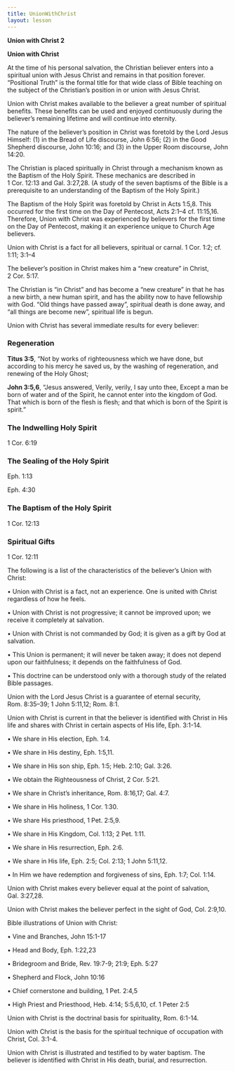 ```yaml
---
title: UnionWithChrist
layout: lesson
---
```



**Union with Christ 2**

**Union with Christ**

At the time of his personal salvation, the Christian believer enters
into a spiritual union with Jesus Christ and remains in that position
forever. “Positional Truth” is the formal title for that wide class of
Bible teaching on the subject of the Christian’s position in or union
with Jesus Christ.

Union with Christ makes available to the believer a great number of
spiritual benefits. These benefits can be used and enjoyed continuously
during the believer’s remaining lifetime and will continue into
eternity.

The nature of the believer’s position in Christ was foretold by the Lord
Jesus Himself: (1) in the Bread of Life discourse, John 6:56; (2) in the
Good Shepherd discourse, John 10:16; and (3) in the Upper Room
discourse, John 14:20.

The Christian is placed spiritually in Christ through a mechanism known
as the Baptism of the Holy Spirit. These mechanics are described in
1 Cor. 12:13 and Gal. 3:27,28. (A study of the seven baptisms of the
Bible is a prerequisite to an understanding of the Baptism of the Holy
Spirit.)

The Baptism of the Holy Spirit was foretold by Christ in Acts 1:5,8.
This occurred for the first time on the Day of Pentecost, Acts 2:1–4 cf.
11:15,16. Therefore, Union with Christ was experienced by believers for
the first time on the Day of Pentecost, making it an experience unique
to Church Age believers.

Union with Christ is a fact for all believers, spiritual or carnal. 1
Cor. 1:2; cf. 1:11; 3:1–4

The believer’s position in Christ makes him a “new creature” in Christ,
2 Cor. 5:17.

The Christian is “in Christ” and has become a “new creature” in that he
has a new birth, a new human spirit, and has the ability now to have
fellowship with God. “Old things have passed away”, spiritual death is
done away, and “all things are become new”, spiritual life is begun.

Union with Christ has several immediate results for every believer:

### Regeneration

**Titus 3:5**, “Not by works of righteousness which we have done, but
according to his mercy he saved us, by the washing of regeneration, and
renewing of the Holy Ghost;

**John 3:5,6**, “Jesus answered, Verily, verily, I say unto thee, Except
a man be born of water and of the Spirit, he cannot enter into the
kingdom of God. That which is born of the flesh is flesh; and that which
is born of the Spirit is spirit.”

### The Indwelling Holy Spirit

1 Cor. 6:19

### The Sealing of the Holy Spirit

Eph. 1:13

Eph. 4:30

### The Baptism of the Holy Spirit

1 Cor. 12:13

### Spiritual Gifts

1 Cor. 12:11

The following is a list of the characteristics of the believer’s Union
with Christ:

• Union with Christ is a fact, not an experience. One is united with
Christ regardless of how he feels.

• Union with Christ is not progressive; it cannot be improved upon; we
receive it completely at salvation.

• Union with Christ is not commanded by God; it is given as a gift by
God at salvation.

• This Union is permanent; it will never be taken away; it does not
depend upon our faithfulness; it depends on the faithfulness of God.

• This doctrine can be understood only with a thorough study of the
related Bible passages.

Union with the Lord Jesus Christ is a guarantee of eternal security,
Rom. 8:35–39; 1 John 5:11,12; Rom. 8:1.

Union with Christ is current in that the believer is identified with
Christ in His life and shares with Christ in certain aspects of His
life, Eph. 3:1-14.

• We share in His election, Eph. 1:4.

• We share in His destiny, Eph. 1:5,11.

• We share in His son ship, Eph. 1:5; Heb. 2:10; Gal. 3:26.

• We obtain the Righteousness of Christ, 2 Cor. 5:21.

• We share in Christ’s inheritance, Rom. 8:16,17; Gal. 4:7.

• We share in His holiness, 1 Cor. 1:30.

• We share His priesthood, 1 Pet. 2:5,9.

• We share in His Kingdom, Col. 1:13; 2 Pet. 1:11.

• We share in His resurrection, Eph. 2:6.

• We share in His life, Eph. 2:5; Col. 2:13; 1 John 5:11,12.

• In Him we have redemption and forgiveness of sins, Eph. 1:7; Col.
1:14.

Union with Christ makes every believer equal at the point of salvation,
Gal. 3:27,28.

Union with Christ makes the believer perfect in the sight of God, Col.
2:9,10.

Bible illustrations of Union with Christ:

• Vine and Branches, John 15:1-17

• Head and Body, Eph. 1:22,23

• Bridegroom and Bride, Rev. 19:7-9; 21:9; Eph. 5:27

• Shepherd and Flock, John 10:16

• Chief cornerstone and building, 1 Pet. 2:4,5

• High Priest and Priesthood, Heb. 4:14; 5:5,6,10, cf. 1 Peter 2:5

Union with Christ is the doctrinal basis for spirituality, Rom. 6:1-14.

Union with Christ is the basis for the spiritual technique of occupation
with Christ, Col. 3:1-4.

Union with Christ is illustrated and testified to by water baptism. The
believer is identified with Christ in His death, burial, and
resurrection.

